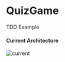 # QuizGame
 TDD Example


#### Current Architecture

![current](https://github.com/altunog/QuizGame/assets/53496232/8a20b6df-45c2-4c37-ba8f-33853bd2a48d)
